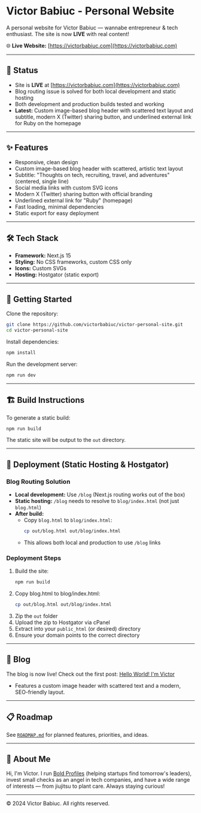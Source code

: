 # Victor Babiuc - Personal Website

A personal website for Victor Babiuc — wannabe entrepreneur & tech enthusiast. The site is now **LIVE** with real content!

🌐 **Live Website:** [https://victorbabiuc.com](https://victorbabiuc.com)

---

## 🚦 Status
- Site is **LIVE** at [https://victorbabiuc.com](https://victorbabiuc.com)
- Blog routing issue is solved for both local development and static hosting
- Both development and production builds tested and working
- **Latest:** Custom image-based blog header with scattered text layout and subtitle, modern X (Twitter) sharing button, and underlined external link for Ruby on the homepage

---

## ✨ Features
- Responsive, clean design
- Custom image-based blog header with scattered, artistic text layout
- Subtitle: "Thoughts on tech, recruiting, travel, and adventures" (centered, single line)
- Social media links with custom SVG icons
- Modern X (Twitter) sharing button with official branding
- Underlined external link for "Ruby" (homepage)
- Fast loading, minimal dependencies
- Static export for easy deployment

---

## 🛠️ Tech Stack
- **Framework:** Next.js 15
- **Styling:** No CSS frameworks, custom CSS only
- **Icons:** Custom SVGs
- **Hosting:** Hostgator (static export)

---

## 🚀 Getting Started

Clone the repository:
```bash
git clone https://github.com/victorbabiuc/victor-personal-site.git
cd victor-personal-site
```

Install dependencies:
```bash
npm install
```

Run the development server:
```bash
npm run dev
```

---

## 🏗️ Build Instructions

To generate a static build:
```bash
npm run build
```
The static site will be output to the `out` directory.

---

## 🚢 Deployment (Static Hosting & Hostgator)

### Blog Routing Solution
- **Local development:** Use `/blog` (Next.js routing works out of the box)
- **Static hosting:** `/blog` needs to resolve to `blog/index.html` (not just `blog.html`)
- **After build:**
  - Copy `blog.html` to `blog/index.html`:
    ```bash
    cp out/blog.html out/blog/index.html
    ```
  - This allows both local and production to use `/blog` links

### Deployment Steps
1. Build the site:
   ```bash
   npm run build
   ```
2. Copy blog.html to blog/index.html:
   ```bash
   cp out/blog.html out/blog/index.html
   ```
3. Zip the `out` folder
4. Upload the zip to Hostgator via cPanel
5. Extract into your `public_html` (or desired) directory
6. Ensure your domain points to the correct directory

---

## 📝 Blog
The blog is now live! Check out the first post: [Hello World! I'm Victor](https://victorbabiuc.com/blog/hello-world)
- Features a custom image header with scattered text and a modern, SEO-friendly layout.

---

## 📋 Roadmap
See [`ROADMAP.md`](./ROADMAP.md) for planned features, priorities, and ideas.

---

## 👤 About Me
Hi, I'm Victor. I run [Bold Profiles](https://boldprofiles.com/) (helping startups find tomorrow's leaders), invest small checks as an angel in tech companies, and have a wide range of interests — from jiujitsu to plant care. Always staying curious!

---

© 2024 Victor Babiuc. All rights reserved.

